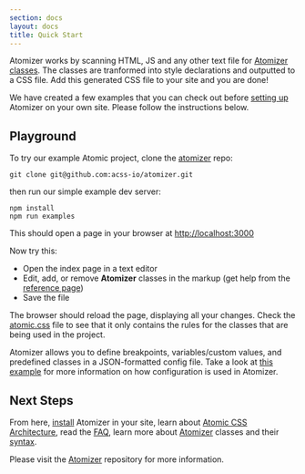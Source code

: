 ```yaml
---
section: docs
layout: docs
title: Quick Start
---
```


Atomizer works by scanning HTML, JS and any other text file for [Atomizer classes](./guides/atomizer-classes.html). The classes are tranformed into style declarations and outputted to a CSS file. Add this generated CSS file to your site and you are done!

We have created a few examples that you can check out before [setting up](./installation.html) Atomizer on your own site. Please follow the instructions below.

## Playground

To try our example Atomic project, clone the [atomizer](https://github.com/acss-io/atomizer) repo:

```shell
git clone git@github.com:acss-io/atomizer.git
```

then run our simple example dev server:

```shell
npm install
npm run examples
```

This should open a page in your browser at [http://localhost:3000](http://localhost:3000)

Now try this:

- Open the index page in a text editor
- Edit, add, or remove **Atomizer** classes in the markup (get help from the [reference page](/reference))
- Save the file

The browser should reload the page, displaying all your changes. Check the [atomic.css](http://localhost:3000/css/atomic.css) file to see that it only contains the rules for the classes that are being used in the project.

<p class="noteBox info">Atomizer allows you to define breakpoints, variables/custom values, and predefined classes in a JSON-formatted config file. Take a look at <a href="https://github.com/acss-io/atomizer/blob/master/examples/config/atomizer.config.js">this example</a> for more information on how configuration is used in Atomizer.</p>

## Next Steps

From here, [install](./installation.html) Atomizer in your site, learn about [Atomic CSS Architecture](/thinking-in-atomic.html), read the [FAQ](/frequently-asked-questions.html), learn more about [Atomizer](/guides/atomizer-classes.html) classes and their [syntax](/guides/syntax.html).

Please visit the [Atomizer](https://github.com/acss-io/atomizer) repository for more information.
